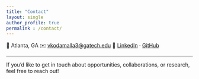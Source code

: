 ```yaml
---
title: "Contact"
layout: single
author_profile: true
permalink : /contact/
---
```



📍 Atlanta, GA
✉️ [vkodamalla3@gatech.edu](mailto:vkodamalla3@gatech.edu)
🔗 [LinkedIn](https://linkedin.com/in/vijaykodamalla) · [GitHub](https://github.com/vkodamalla3)


---


If you’d like to get in touch about opportunities, collaborations, or research, feel free to reach out!
